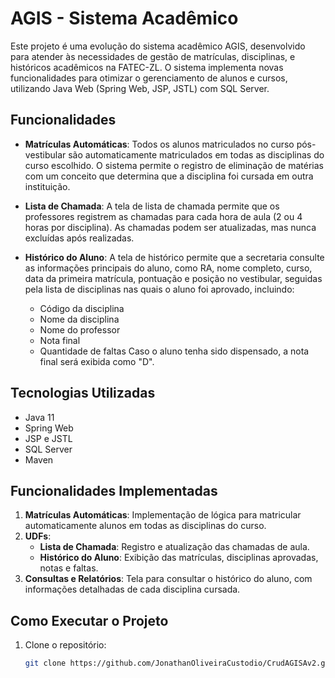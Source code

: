 # AGIS - Sistema Acadêmico

Este projeto é uma evolução do sistema acadêmico AGIS, desenvolvido para atender às necessidades de gestão de matrículas, disciplinas, e históricos acadêmicos na FATEC-ZL. O sistema implementa novas funcionalidades para otimizar o gerenciamento de alunos e cursos, utilizando Java Web (Spring Web, JSP, JSTL) com SQL Server.

## Funcionalidades

- **Matrículas Automáticas**: Todos os alunos matriculados no curso pós-vestibular são automaticamente matriculados em todas as disciplinas do curso escolhido. O sistema permite o registro de eliminação de matérias com um conceito que determina que a disciplina foi cursada em outra instituição.
  
- **Lista de Chamada**: A tela de lista de chamada permite que os professores registrem as chamadas para cada hora de aula (2 ou 4 horas por disciplina). As chamadas podem ser atualizadas, mas nunca excluídas após realizadas.

- **Histórico do Aluno**: A tela de histórico permite que a secretaria consulte as informações principais do aluno, como RA, nome completo, curso, data da primeira matrícula, pontuação e posição no vestibular, seguidas pela lista de disciplinas nas quais o aluno foi aprovado, incluindo:
  - Código da disciplina
  - Nome da disciplina
  - Nome do professor
  - Nota final
  - Quantidade de faltas
  Caso o aluno tenha sido dispensado, a nota final será exibida como "D".

## Tecnologias Utilizadas

- Java 11
- Spring Web
- JSP e JSTL
- SQL Server
- Maven

## Funcionalidades Implementadas

1. **Matrículas Automáticas**: Implementação de lógica para matricular automaticamente alunos em todas as disciplinas do curso.
2. **UDFs**:
   - **Lista de Chamada**: Registro e atualização das chamadas de aula.
   - **Histórico do Aluno**: Exibição das matrículas, disciplinas aprovadas, notas e faltas.
3. **Consultas e Relatórios**: Tela para consultar o histórico do aluno, com informações detalhadas de cada disciplina cursada.
   
## Como Executar o Projeto

1. Clone o repositório:

   ```bash
   git clone https://github.com/JonathanOliveiraCustodio/CrudAGISAv2.git
